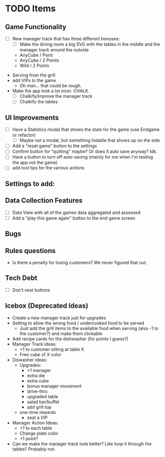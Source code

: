 # TODO Items
## Game Functionality
- [ ] New manager track that has three different bonuses:
  - [ ] Make the dining room a big SVG with the tables in the middle and the manager track around the outside
  * AnyCube / Point
  * AnyCube / 2 Points
  * Wild / 2 Points
* Serving from the grill
* add VIPs to the game
  * Oh man... that could be rough.
* Make the app look a lot nicer. CHALK.
  - [ ] Chalkify/improve the manager track
  - [ ] Chalkify the tables

## UI Improvements
- [ ] Have a Statistics modal that shows the stats for the game (use Endgame or refactor)
  - [ ] Maybe not a modal, but something hidable that shows up on the side
- [ ] Add a "reset game" button to the settings
- [ ] Confirm button for "quitting" maybe? Or does it auto save anyway? Idk.
- [ ] Have a button to turn off auto-saving (mainly for me when I'm testing the app not the game)
- [ ] add tool tips for the various actions

## Settings to add:

## Data Collection Features
- [ ] Data View with all of the games data aggregated and assessed
- [ ] Add a "play this game again" button to the end game screen

## Bugs

## Rules questions
* Is there a penalty for losing customers? We never figured that out.

## Tech Debt
- [ ] Don't nest buttons

## Icebox (Deprecated Ideas)
* Create a new manager track just for upgrades
* Setting to allow the wrong food / undercooked food to be served
  * Just add the grill items to the available food when serving (also -1 to the customer?) and make them clickable
* Add recipe cards for the dishwasher (for points I guess?)
* Manager Track ideas:
  * +1 to customer sitting at table X
  * Free cube of X color
* Diswasher ideas:
  * Upgrades:
    * +1 manager
    * extra die
    * extra cube
    * bonus manager movement
    * drive-thru
    * upgraded table
    * salad bar/buffet
    * add grill top
  * one-time rewards
    * seat a VIP
* Manager Action Ideas: 
  * +1 to each table
  * Change plate color
  * +1 point?
* Can we make the manager track look better? Like loop it through the tables? Probably not.